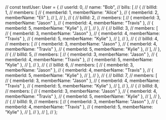// const testUser: User = {
//   userId: 0,
//   name: "Bob",
//   bills: [
//     {
//       billId: 1,
//       members: [
//         { memberId: 1, memberName: "Alice" },
//         { memberId: 2, memberName: "Eli" },
//       ],
//     },
//     {
//       billId: 2,
//       members: [
//         { memberId: 3, memberName: "Jason" },
//         { memberId: 4, memberName: "Travis" },
//         { memberId: 5, memberName: "Kylie" },
//       ],
//     },
//     {
//       billId: 3,
//       members: [
//         { memberId: 3, memberName: "Jason" },
//         { memberId: 4, memberName: "Travis" },
//         { memberId: 5, memberName: "Kylie" },
//       ],
//     },
//     {
//       billId: 4,
//       members: [
//         { memberId: 3, memberName: "Jason" },
//         { memberId: 4, memberName: "Travis" },
//         { memberId: 5, memberName: "Kylie" },
//       ],
//     },
//     {
//       billId: 5,
//       members: [
//         { memberId: 3, memberName: "Jason" },
//         { memberId: 4, memberName: "Travis" },
//         { memberId: 5, memberName: "Kylie" },
//       ],
//     },
//     {
//       billId: 6,
//       members: [
//         { memberId: 3, memberName: "Jason" },
//         { memberId: 4, memberName: "Travis" },
//         { memberId: 5, memberName: "Kylie" },
//       ],
//     },
//     {
//       billId: 7,
//       members: [
//         { memberId: 3, memberName: "Jason" },
//         { memberId: 4, memberName: "Travis" },
//         { memberId: 5, memberName: "Kylie" },
//       ],
//     },
//     {
//       billId: 8,
//       members: [
//         { memberId: 3, memberName: "Jason" },
//         { memberId: 4, memberName: "Travis" },
//         { memberId: 5, memberName: "Kylie" },
//       ],
//     },
//     {
//       billId: 9,
//       members: [
//         { memberId: 3, memberName: "Jason" },
//         { memberId: 4, memberName: "Travis" },
//         { memberId: 5, memberName: "Kylie" },
//       ],
//     },
//   ],
// };